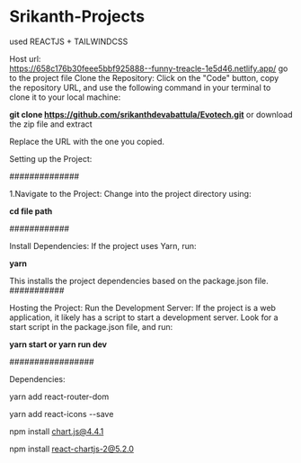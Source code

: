 # Srikanth-Projects










used REACTJS + TAILWINDCSS











Host url:      
https://658c176b30feee5bbf925888--funny-treacle-1e5d46.netlify.app/
go to the project file
Clone the Repository:
Click on the "Code" button, copy the repository URL, and use the following command in your terminal to clone it to your local machine:

**git clone https://github.com/srikanthdevabattula/Evotech.git** or download the zip file and extract






Replace the URL with the one you copied.
      
Setting up the Project:






##############







1.Navigate to the Project:
Change into the project directory using:





**cd file path**






############








Install Dependencies:
If the project uses Yarn, run:









**yarn**

This installs the project dependencies based on the package.json file.
###########









Hosting the Project:
Run the Development Server:
If the project is a web application, it likely has a script to start a development server. Look for a start script in the package.json file, and run:










**yarn start or yarn run dev**











#################







Dependencies:








yarn add react-router-dom








yarn add react-icons --save












































npm install chart.js@4.4.1























npm install react-chartjs-2@5.2.0
